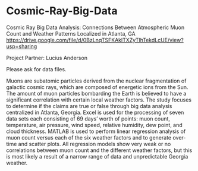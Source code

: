 # Cosmic-Ray-Big-Data
Cosmic Ray Big Data Analysis: Connections Between Atmospheric Muon Count and Weather Patterns Localized in Atlanta, GA
https://drive.google.com/file/d/0BzLnqTSFKAklTXZyTlhTekdLcUE/view?usp=sharing

Project Partner: Lucius Anderson

Please ask for data files.

Muons are subatomic particles derived from the nuclear fragmentation of galactic cosmic
rays, which are composed of energetic ions from the Sun. The amount of muon particles
bombarding the Earth is believed to have a significant correlation with certain local weather
factors. The study focuses to determine if the claims are true or false through big data analysis
centralized in Atlanta, Georgia. Excel is used for the processing of seven data sets each
consisting of 69 days’ worth of points: muon count, temperature, air pressure, wind speed, relative
humidity, dew point, and cloud thickness. MATLAB is used to perform linear regression analysis
of muon count versus each of the six weather factors and to generate over-time and scatter plots.
All regression models show very weak or no correlations between muon count and the different
weather factors, but this is most likely a result of a narrow range of data and unpredictable
Georgia weather.
